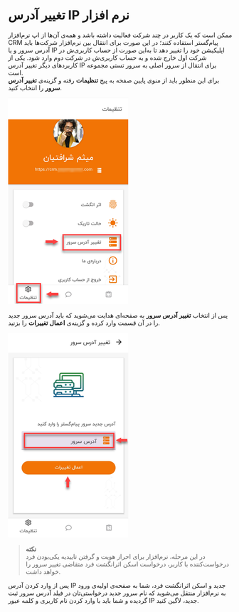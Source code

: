 # تغییر آدرس IP نرم افزار

ممکن است که یک کاربر در چند شرکت فعالیت داشته باشد و همه‌ی آن‌ها از اپ نرم‌افزار CRM پیام‌گستر استفاده کنند؛ در این صورت برای انتقال بین نرم‌افزار شرکت‌ها باید آدرس سرور و یا IP اپلیکیشن خود را تغییر دهد تا به‌این صورت از حساب کاربری‌ش در شرکت اول خارج شده و به حساب کاربری‌ش در شرکت دوم وارد شود. یکی از کاربردهای دیگر تغییر آدرس IP برای انتقال از سرور اصلی به سرور تستی مجموعه است.<br>
برای این منظور باید از منوی پایین صفحه به پیج **تنظیمات**  رفته و گزینه‌ی **تغییر آدرس سرور**  را انتخاب کنید.

![تغییر آدرس سرور در اپلیکیشن](./Images/ChangeIP.png)

پس از انتخاب **تغییر آدرس سرور** به صفحه‌ای هدایت می‌شوید که باید آدرس سرور جدید را در آن قسمت وارد کرده و گزینه‌ی **اعمال تغییرات** را بزنید.

![وارد کردن آدرس سرور جدید](./Images/EnterTheNewIPAddress.png)

> **نکته**<br>
در این مرحله، نرم‌افزار برای احراز هویت و گرفتن تاییدیه یکی‌بودن فرد درخواست‌کننده با کاربر، درخواست اسکن اثرانگشت فرد متقاضی تغییر سرور را خواهد داشت.<br>

پس از وارد کردن آدرس IP جدید و اسکن اثرانگشت فرد، شما به صفحه‌ی اولیه‌ی ورود به نرم‌افزار منتقل می‌شوید که نام سرور جدید درخواستی‌تان در فیلد آدرس سرور ثبت گردیده و شما باید با وارد کردن نام کاربری و کلمه عبور IP جدید، لاگین کنید.

